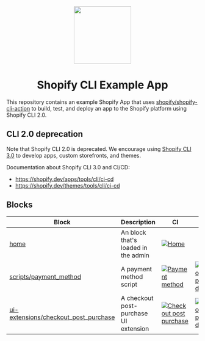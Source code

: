 <div align="center">
  <img src="assets/logo.png" width="150"/>
  <h1>Shopify CLI Example App</h1>
</div>

This repository contains an example Shopify App that uses [shopify/shopify-cli-action](https://github.com/Shopify/shopify-cli-action) to build, test, and deploy an app to the Shopify platform using Shopify CLI 2.0.

## CLI 2.0 deprecation

Note that Shopify CLI 2.0 is deprecated. We encourage using [Shopify CLI 3.0](https://github.com/Shopify/cli) to develop apps, custom storefronts, and themes.

Documentation about Shopify CLI 3.0 and CI/CD:
- https://shopify.dev/apps/tools/cli/ci-cd
- https://shopify.dev/themes/tools/cli/ci-cd

## Blocks

| Block | Description | CI | CD |
| --- | ---- | --- | --- |
| [home](/home) | An block that's loaded in the admin | [![Home](https://github.com/Shopify/shopify-cli-example-app/actions/workflows/home.yml/badge.svg)](https://github.com/Shopify/shopify-cli-example-app/actions/workflows/home.yml) | |
| [scripts/payment_method](/scripts/payment_method) | A payment method script | [![Payment method](https://github.com/Shopify/shopify-cli-example-app/actions/workflows/payment-method.yml/badge.svg)](https://github.com/Shopify/shopify-cli-example-app/actions/workflows/payment-method.yml) | [![Checkout post purchase deploy](https://github.com/Shopify/shopify-cli-example-app/actions/workflows/payment-method-deploy.yml/badge.svg)](https://github.com/Shopify/shopify-cli-example-app/actions/workflows/payment-method-deploy.yml) |
| [ui-extensions/checkout_post_purchase](ui-extensions/checkout_post_purchase) | A checkout post-purchase UI extension | [![Checkout post purchase](https://github.com/Shopify/shopify-cli-example-app/actions/workflows/checkout-post-purchase.yml/badge.svg)](https://github.com/Shopify/shopify-cli-example-app/actions/workflows/checkout-post-purchase.yml) | [![Checkout post purchase deploy](https://github.com/Shopify/shopify-cli-example-app/actions/workflows/checkout-post-purchase-deploy.yml/badge.svg)](https://github.com/Shopify/shopify-cli-example-app/actions/workflows/checkout-post-purchase-deploy.yml) |
